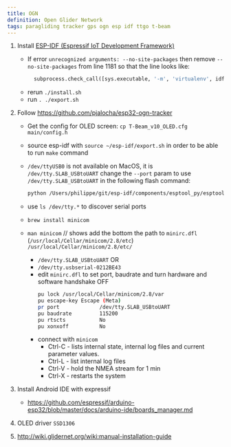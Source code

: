 ```yaml
---
title: OGN
definition: Open Glider Network
tags: paragliding tracker gps ogn esp idf ttgo t-beam
---
```


1. Install
   [ESP-IDF (Espressif IoT Development Framework)](https://docs.espressif.com/projects/esp-idf/en/latest/esp32/get-started/index.html#step-1-install-prerequisites)

   - If error `unrecognized arguments: --no-site-packages` then remove
     `--no-site-packages` from line 1181 so that the line looks like:
     ```python
       subprocess.check_call([sys.executable, '-m', 'virtualenv', idf_python_env_path],
     ```
   - rerun `./install.sh`
   - run `. ./export.sh`

1. Follow https://github.com/pjalocha/esp32-ogn-tracker

   - Get the config for OLED screen: `cp T-Beam_v10_OLED.cfg main/config.h`

   - source esp-idf with `source ~/esp-idf/export.sh` in order to be able to run
     `make` command

   - `/dev/ttyUSB0` is not available on MacOS, it is `/dev/tty.SLAB_USBtoUART`
     change the `--port` param to use `/dev/tty.SLAB_USBtoUART` in the following
     flash command:

     ```bash
     python /Users/philippe/git/esp-idf/components/esptool_py/esptool/esptool.py --chip esp32 --port /dev/tty.SLAB_USBtoUART --baud 921600 --before default_reset --after hard_reset write_flash -z --flash_mode dio --flash_freq 40m --flash_size detect 0x1000 /Users/philippe/git/esp32-ogn-tracker/build/bootloader/bootloader.bin 0x10000 /Users/philippe/git/esp32-ogn-tracker/build/app-template.bin 0x8000 /Users/philippe/git/esp32-ogn-tracker/build/partitions.bin
     ```

   - use `ls /dev/tty.*` to discover serial ports

   - `brew install minicom`
   - `man minicom` // shows add the bottom the path to `minirc.dfl`
     (`/usr/local/Cellar/minicom/2.8/etc`) `/usr/local/Cellar/minicom/2.8/etc/`
     - `/dev/tty.SLAB_USBtoUART` OR
     - `/dev/tty.usbserial-0212BE43`
     - edit `minirc.dfl` to set port, baudrate and turn hardware and software
       handshake OFF
       ```bash
       pu lock /usr/local/Cellar/minicom/2.8/var
       pu escape-key Escape (Meta)
       pr port             /dev/tty.SLAB_USBtoUART
       pu baudrate         115200
       pu rtscts           No
       pu xonxoff          No
       ```
     - connect with `minicom`
       - Ctrl-C - lists internal state, internal log files and current parameter
         values.
       - Ctrl-L - list internal log files
       - Ctrl-V - hold the NMEA stream for 1 min
       - Ctrl-X - restarts the system

1. Install Android IDE with expressif

   - https://github.com/espressif/arduino-esp32/blob/master/docs/arduino-ide/boards_manager.md

1. OLED driver `SSD1306`

1. http://wiki.glidernet.org/wiki:manual-installation-guide
